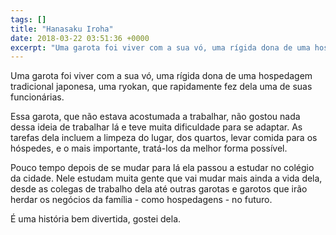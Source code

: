 ```yaml
---
tags: []
title: "Hanasaku Iroha"
date: 2018-03-22 03:51:36 +0000
excerpt: "Uma garota foi viver com a sua vó, uma rígida dona de uma hospedagem tradicional japonesa, uma ryokan, que rapidamente fez dela uma de suas..."
---
```


Uma garota foi viver com a sua vó, uma rígida dona de uma hospedagem tradicional japonesa, uma ryokan, que rapidamente fez dela uma de suas funcionárias.

Essa garota, que não estava acostumada a trabalhar, não gostou nada dessa ideia de trabalhar lá e teve muita dificuldade para se adaptar. As tarefas dela incluem a limpeza do lugar, dos quartos, levar comida para os hóspedes, e o mais importante, tratá-los da melhor forma possível.

Pouco tempo depois de se mudar para lá ela passou a estudar no colégio da cidade. Nele estudam muita gente que vai mudar mais ainda a vida dela, desde as colegas de trabalho dela até outras garotas e garotos que irão herdar os negócios da família - como hospedagens - no futuro.

É uma história bem divertida, gostei dela.


